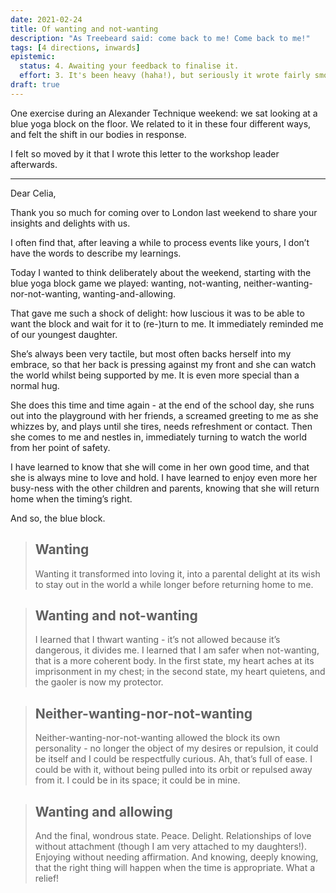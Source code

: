```yaml
---
date: 2021-02-24
title: Of wanting and not-wanting
description: "As Treebeard said: come back to me! Come back to me!"
tags: [4 directions, inwards]
epistemic:
  status: 4. Awaiting your feedback to finalise it.
  effort: 3. It's been heavy (haha!), but seriously it wrote fairly smoothly.
draft: true
---
```


One exercise during an Alexander Technique weekend: we sat looking at a blue yoga block on the floor. We related to it in these four different ways, and felt the shift in our bodies in response.

I felt so moved by it that I wrote this letter to the workshop leader afterwards.

---

Dear Celia,

Thank you so much for coming over to London last weekend to share your insights and delights with us.

I often find that, after leaving a while to process events like yours, I don’t have the words to describe my learnings.

Today I wanted to think deliberately about the weekend, starting with the blue yoga block game we played: wanting, not-wanting, neither-wanting-nor-not-wanting, wanting-and-allowing.

That gave me such a shock of delight: how luscious it was to be able to want the block and wait for it to (re-)turn to me. It immediately reminded me of our youngest daughter.

She’s always been very tactile, but most often backs herself into my embrace, so that her back is pressing against my front and she can watch the world whilst being supported by me. It is even more special than a normal hug.

She does this time and time again - at the end of the school day, she runs out into the playground with her friends, a screamed greeting to me as she whizzes by, and plays until she tires, needs refreshment or contact. Then she comes to me and nestles in, immediately turning to watch the world from her point of safety.

I have learned to know that she will come in her own good time, and that she is always mine to love and hold. I have learned to enjoy even more her busy-ness with the other children and parents, knowing that she will return home when the timing’s right.

And so, the blue block.

> ## Wanting
>
> Wanting it transformed into loving it, into a parental delight at its wish to stay out in the world a while longer before returning home to me.

> ## Wanting and not-wanting
>
> I learned that I thwart wanting - it’s not allowed because it’s dangerous, it divides me. I learned that I am safer when not-wanting, that is a more coherent body. In the first state, my heart aches at its imprisonment in my chest; in the second state, my heart quietens, and the gaoler is now my protector.

> ## Neither-wanting-nor-not-wanting
>
> Neither-wanting-nor-not-wanting allowed the block its own personality - no longer the object of my desires or repulsion, it could be itself and I could be respectfully curious. Ah, that’s full of ease. I could be with it, without being pulled into its orbit or repulsed away from it. I could be in its space; it could be in mine.

> ## Wanting and allowing
>
> And the final, wondrous state. Peace. Delight. Relationships of love without attachment (though I am very attached to my daughters!). Enjoying without needing affirmation. And knowing, deeply knowing, that the right thing will happen when the time is appropriate. What a relief!
